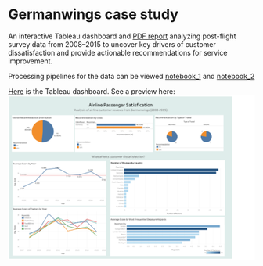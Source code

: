 # Germanwings case study
An interactive Tableau dashboard and [PDF report](https://github.com/Bei007/Germanwings-case-study/blob/main/airline%20report.pdf) analyzing post-flight survey data from 2008–2015 to uncover key drivers of customer dissatisfaction and provide actionable recommendations for service improvement. 

Processing pipelines for the data can be viewed [notebook_1](https://github.com/Bei007/Germanwings-case-study/blob/main/data-extraction.ipynb) and [notebook_2](https://github.com/Bei007/Germanwings-case-study/blob/main/countrycount.ipynb)

 [Here](https://public.tableau.com/shared/WXHQNQTK4?:display_count=n&:origin=viz_share_link) is the Tableau dashboard. See a preview here:
![Dashboard preview](./Dashboard_preview.png)
